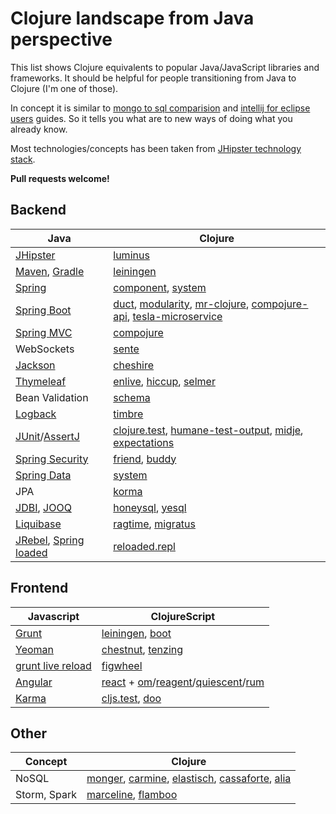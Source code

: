 Clojure landscape from Java perspective
=======================================

This list shows Clojure equivalents to popular Java/JavaScript libraries and frameworks. It should be helpful for people transitioning from Java to Clojure (I'm one of those).

In concept it is similar to
[mongo to sql comparision](http://docs.mongodb.org/manual/reference/sql-comparison/) and [intellij for eclipse users](https://www.jetbrains.com/idea/help/eclipse.html) guides. So it tells you what are to new ways of doing what you already know.

Most technologies/concepts has been taken from [JHipster technology stack](https://jhipster.github.io/tech_stack.html).

**Pull requests welcome!**

Backend
-------

| Java | Clojure |
|------|---------|
|[JHipster](https://jhipster.github.io/)|[luminus](http://www.luminusweb.net/)|
|[Maven](https://maven.apache.org/), [Gradle](https://gradle.org/) | [leiningen](http://leiningen.org/) |
|[Spring](http://projects.spring.io/spring-framework/) | [component](https://github.com/stuartsierra/component), [system](https://github.com/danielsz/system) |
|[Spring Boot](http://projects.spring.io/spring-boot/) | [duct](https://github.com/weavejester/duct), [modularity](https://modularity.org/templates/hello-world-web.html), [mr-clojure](https://github.com/mixradio/mr-clojure), [compojure-api](https://github.com/metosin/compojure-api), [tesla-microservice](https://github.com/otto-de/tesla-microservice)|
|[Spring MVC](http://docs.spring.io/spring-framework/docs/current/spring-framework-reference/html/mvc.html)|[compojure](https://github.com/weavejester/compojure)|
|WebSockets|[sente](https://github.com/ptaoussanis/sente)|
|[Jackson](http://wiki.fasterxml.com/JacksonHome)|[cheshire](https://github.com/dakrone/cheshire)|
|[Thymeleaf](http://www.thymeleaf.org/)|[enlive](https://github.com/cgrand/enlive), [hiccup](https://github.com/weavejester/hiccup), [selmer](https://github.com/yogthos/Selmer)|
|Bean Validation|[schema](https://github.com/Prismatic/schema)|
|[Logback](http://logback.qos.ch/)|[timbre](https://github.com/ptaoussanis/timbre)|
|[JUnit](http://junit.org/)/[AssertJ](http://joel-costigliola.github.io/assertj/)|[clojure.test](http://blog.jayfields.com/2010/08/clojuretest-introduction.html), [humane-test-output](https://github.com/pjstadig/humane-test-output), [midje](https://github.com/marick/Midje), [expectations](http://jayfields.com/expectations/)|
|[Spring Security](http://projects.spring.io/spring-security/)|[friend](https://github.com/cemerick/friend), [buddy](https://github.com/funcool/buddy/)|
|[Spring Data](http://projects.spring.io/spring-data/)|[system](https://github.com/danielsz/system)|
|JPA|[korma](http://sqlkorma.com/)|
|[JDBI](http://jdbi.org), [JOOQ](http://www.jooq.org/)|[honeysql](https://github.com/jkk/honeysql), [yesql](https://github.com/krisajenkins/yesql)|
|[Liquibase](http://www.liquibase.org)|[ragtime](https://github.com/weavejester/ragtime), [migratus](https://github.com/yogthos/migratus)|
|[JRebel](http://zeroturnaround.com/software/jrebel/), [Spring loaded](https://github.com/spring-projects/spring-loaded)|[reloaded.repl](https://github.com/weavejester/reloaded.repl)|

Frontend
--------

|Javascript|ClojureScript|
|----------|-------------|
|[Grunt](http://gruntjs.com/)|[leiningen](http://leiningen.org/), [boot](http://boot-clj.com/)|
|[Yeoman](http://yeoman.io/)|[chestnut](https://github.com/plexus/chestnut), [tenzing](https://github.com/martinklepsch/tenzing)|
|[grunt live reload](https://github.com/gruntjs/grunt-contrib-watch#optionslivereload)|[figwheel](https://github.com/bhauman/lein-figwheel)|
|[Angular](https://angularjs.org/)|[react](https://facebook.github.io/react/) + [om](https://github.com/omcljs/om)/[reagent](https://github.com/reagent-project/reagent)/[quiescent](https://github.com/levand/quiescent)/[rum](https://github.com/tonsky/rum)|
|[Karma](http://karma-runner.github.io/)|[cljs.test](https://github.com/clojure/clojurescript/wiki/Testing), [doo](https://github.com/bensu/doo)|

Other
-----

|Concept|Clojure|
|-------|-------|
|NoSQL|[monger](http://clojuremongodb.info/), [carmine](https://github.com/ptaoussanis/carmine), [elastisch](http://clojureelasticsearch.info/), [cassaforte](http://clojurecassandra.info/), [alia](https://github.com/mpenet/alia)|
|Storm, Spark|[marceline](https://github.com/yieldbot/marceline), [flamboo](https://github.com/yieldbot/flambo)|
